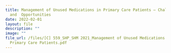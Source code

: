 ```yaml
---
title: Management of Unused Medications in Primary Care Patients – Challenges
  and  Opportunities
date: 2022-02-01
layout: file
description: ""
image: ""
file_url: /files/[C] 559_SHP_SHM 2021_Management of Unused Medications in
  Primary Care Patients.pdf
---
```

